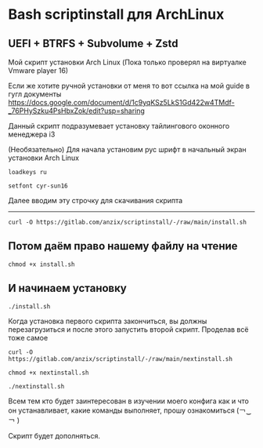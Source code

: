 # Bash scriptinstall для ArchLinux
UEFI + BTRFS + Subvolume + Zstd
----------------------------------
Мой скрипт установки Arch Linux (Пока только проверял на виртуалке Vmware player 16)

Если же хотите ручной установки от меня то вот ссылка на мой guide в гугл документы
https://docs.google.com/document/d/1c9yqKSz5LkS1Gd422w4TMdf-_76PHySzku4PsHbxZok/edit?usp=sharing

Данный скрипт подразумевает установку тайлингового оконного менеджера i3

(Необязательно) Для начала установим рус шрифт в начальный экран установки Arch Linux 

````
loadkeys ru
````
````
setfont cyr-sun16
````
Далее вводим эту строчку для скачивания скрипта

--------------------------------------------------------
````
curl -O https://gitlab.com/anzix/scriptinstall/-/raw/main/install.sh
````
Потом даём право нашему файлу на чтение
---------------------------------------

````
chmod +x install.sh
````
И начинаем установку 
---------------------

````
./install.sh
````
Когда установка первого скрипта закончиться, вы должны перезагрузиться и после этого запустить второй скрипт. Проделав всё тоже самое

`````
curl -O https://gitlab.com/anzix/scriptinstall/-/raw/main/nextinstall.sh
`````
````
chmod +x nextinstall.sh
````

````
./nextinstall.sh
````

Всем тем кто будет заинтересован в изучении моего конфига как и что он устанавливает, какие команды выполняет, прошу ознакомиться (￢‿￢ )

Скрипт будет дополняться.
